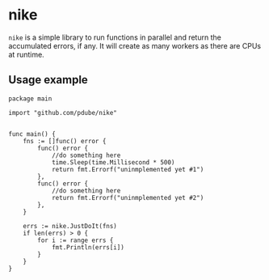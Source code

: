 # nike

`nike` is a simple library to run functions in parallel and return the accumulated errors, if any. It will create as many workers as there are CPUs at runtime.

## Usage example

```golang
package main

import "github.com/pdube/nike"


func main() {
    fns := []func() error {
        func() error {
            //do something here
            time.Sleep(time.Millisecond * 500)
            return fmt.Errorf("uninmplemented yet #1")
        },
        func() error {
            //do something here
            return fmt.Errorf("uninmplemented yet #2")
        },
    }

    errs := nike.JustDoIt(fns)
    if len(errs) > 0 {
        for i := range errs {
            fmt.Println(errs[i])
        }
    }
}
```
